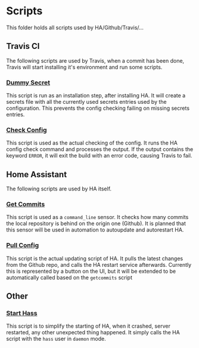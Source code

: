 # Scripts
This folder holds all scripts used by HA/Github/Travis/...

## Travis CI
The following scripts are used by Travis, when a commit has been done, Travis will start installing it's environment and run some scripts.

### [Dummy Secret](dummy_secrets.sh)
This script is run as an installation step, after installing HA.
It will create a secrets file with all the currently used secrets entries used by the configuration.
This prevents the config checking failing on missing secrets entries.

### [Check Config](check_config.sh)
This script is used as the actual checking of the config. It runs the HA config check command and processes the output.
If the output contains the keyword `ERROR`, it will exit the build with an error code, causing Travis to fail.

## Home Assistant
The following scripts are used by HA itself.

### [Get Commits](getcommits.sh)
This script is used as a `command_line` sensor. It checks how many commits the local repository is behind on the origin one (Github).
It is planned that this sensor will be used in automation to autoupdate and autorestart HA.

### [Pull Config](pullconfig.sh)
This script is the actual updating script of HA. It pulls the latest changes from the Github repo, and calls the HA restart service afterwards.
Currently this is represented by a button on the UI, but it will be extended to be automatically called based on the `getcommits` script

## Other
### [Start Hass](start-hass.sh)
This script is to simplify the starting of HA, when it crashed, server restarted, any other unexpected thing happened.
It simply calls the HA script with the `hass` user in `daemon` mode.
